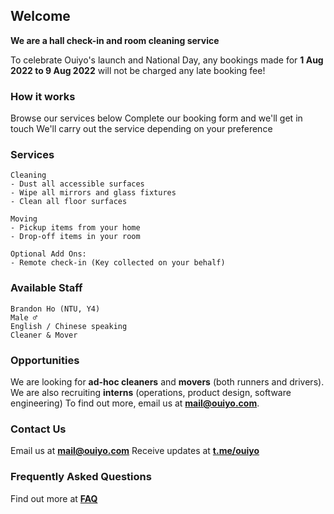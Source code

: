 ## Welcome

**We are a hall check-in and room cleaning service**

To celebrate Ouiyo's launch and National Day, any bookings made for **1 Aug 2022 to 9 Aug 2022** will not be charged any late booking fee! 

### How it works
<ion-icon name="help-outline"></ion-icon> Browse our services below
<ion-icon name="list-outline"></ion-icon> Complete our booking form and we'll get in touch
<ion-icon name="build-outline"></ion-icon> We'll carry out the service depending on your preference

### Services
```
Cleaning
- Dust all accessible surfaces 
- Wipe all mirrors and glass fixtures
- Clean all floor surfaces
```

```
Moving
- Pickup items from your home
- Drop-off items in your room
```

```
Optional Add Ons:
- Remote check-in (Key collected on your behalf)
```

### Available Staff
```
Brandon Ho (NTU, Y4)
Male ♂️
English / Chinese speaking 
Cleaner & Mover
```

### Opportunities

We are looking for **ad-hoc cleaners** and **movers** (both runners and drivers).
We are also recruiting **interns** (operations, product design, software engineering)
To find out more, email us at **<a href = "mailto: mail@ouiyo.com">mail@ouiyo.com</a>**. 
### Contact Us

<ion-icon name="mail-outline"></ion-icon> Email us at **<a href = "mailto: mail@ouiyo.com">mail@ouiyo.com</a>**
<ion-icon name="chatbubble-outline"></ion-icon>  Receive updates at **<a href="https://t.me/ouiyo">t.me/ouiyo</a>** 

### Frequently Asked Questions
Find out more at **<a href="https://ouiyo.notion.site/Frequently-Asked-Questions-5edb142f661f4fd6b46590be6d85aca8">FAQ</a>** 

